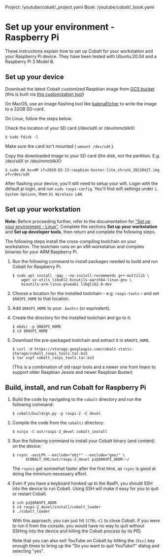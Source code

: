 Project: /youtube/cobalt/_project.yaml
Book: /youtube/cobalt/_book.yaml

# Set up your environment - Raspberry Pi

These instructions explain how to set up Cobalt for your workstation and your
Raspberry Pi device. They have been tested with Ubuntu:20.04 and a Raspberry Pi
3 Model B.

## Set up your device

Download the latest Cobalt customized Raspbian image from <a
href="https://storage.googleapis.com/cobalt-static-storage/2020-02-13-raspbian-buster-lite_shrunk_20210427.img">GCS bucket</a>
(this is built via <a
href="https://github.com/youtube/cobalt/tree/main/cobalt/tools/raspi_image">this
customization tool</a>)

On MacOS, use an image flashing tool like <a href="https://www.balena.io/etcher/">balenaEtcher</a> to write the image to a 32GB SD-card.

On Linux, follow the steps below.

Check the location of your SD card (/dev/sdX or /dev/mmcblkX)

```
$ sudo fdisk -l
```
Make sure the card isn't mounted ( `umount /dev/sdX` ).

Copy the downloaded image to your SD card (the disk, not the partition. E.g. /dev/sdX or /dev/mmcblkX):

```
$ sudo dd bs=4M if=2020-02-13-raspbian-buster-lite_shrunk_20210427.img of=/dev/sdX
```
After flashing your device, you'll still need to setup your wifi. Login with the
default pi login, and run `sudo raspi-config`. You'll find wifi settings under
`1. System Options`, then `S1 Wireless LAN`.


## Set up your workstation

<aside class="note">
<b>Note:</b> Before proceeding further, refer to the documentation for
<a href="setup-linux.md">"Set up your environment - Linux"</a>. Complete the
sections <b>Set up your workstation</b> and <b>Set up developer tools</b>, then
return and complete the following steps.
</aside>

The following steps install the cross-compiling toolchain on your workstation.
The toolchain runs on an x86 workstation and compiles binaries for your ARM
Raspberry Pi.

1.  Run the following command to install packages needed to build and run
    Cobalt for Raspberry Pi:

    ```
    $ sudo apt install -qqy --no-install-recommends g++-multilib \
        wget xz-utils libxml2 binutils-aarch64-linux-gnu \
        binutils-arm-linux-gnueabi libglib2.0-dev
    ```

1.  Choose a location for the installed toolchain &ndash; e.g. `raspi-tools`
    &ndash; and set `$RASPI_HOME` to that location.

1.  Add `$RASPI_HOME` to your `.bashrc` (or equivalent).

1.  Create the directory for the installed toolchain and go to it:

    ```
    $ mkdir -p $RASPI_HOME
    $ cd $RASPI_HOME
    ```

1.  Download the pre-packaged toolchain and extract it in `$RASPI_HOME`.

    ```
    $ curl -O https://storage.googleapis.com/cobalt-static-storage/cobalt_raspi_tools.tar.bz2
    $ tar xvpf cobalt_raspi_tools.tar.bz2
    ```

    (This is a combination of old raspi tools and a newer one from linaro
     to support older Raspbian Jessie and newer Raspbian Buster)

## Build, install, and run Cobalt for Raspberry Pi

1.  Build the code by navigating to the `cobalt` directory and run the
    following command:

    ```
    $ cobalt/build/gn.py -p raspi-2 -C devel
    ```

1.  Compile the code from the `cobalt/` directory:

    ```
    $ ninja -C out/raspi-2_devel cobalt_install
    ```

1.  Run the following command to install your Cobalt binary (and content)
    on the device:

    ```
    $ rsync -avzLPh --exclude="obj*" --exclude="gen/" \
          $COBALT_SRC/out/raspi-2_devel pi@$RASPI_ADDR:~/
    ```

    The `rsyncs` get somewhat faster after the first time, as `rsync` is good at
    doing the minimum necessary effort.

1.  Even if you have a keyboard hooked up to the RasPi, you should SSH
    into the device to run Cobalt. Using SSH will make it easy for you
    to quit or restart Cobalt.

    ```
    $ ssh pi@$RASPI_ADDR
    $ cd raspi-2_devel/install/cobalt_loader
    $ ./cobalt_loader
    ```

    With this approach, you can just hit `[CTRL-C]` to close Cobalt. If you
    were to run it from the console, you would have no way to quit without
    SSHing into the device and killing the Cobalt process by its PID.

    Note that you can also exit YouTube on Cobalt by hitting the `[Esc]` key
    enough times to bring up the "Do you want to quit YouTube?" dialog and
    selecting "yes".
